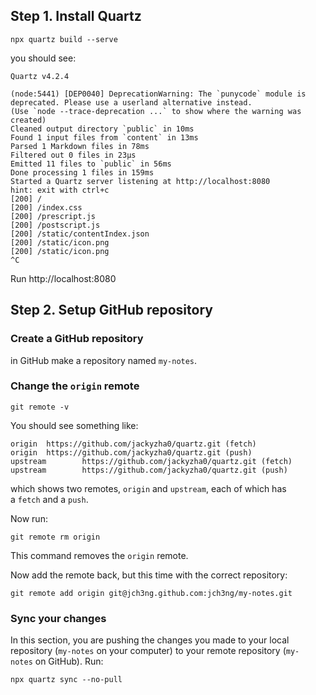 

## Step 1. Install Quartz

```
npx quartz build --serve
```
you should see: 

```
Quartz v4.2.4 

(node:5441) [DEP0040] DeprecationWarning: The `punycode` module is deprecated. Please use a userland alternative instead.
(Use `node --trace-deprecation ...` to show where the warning was created)
Cleaned output directory `public` in 10ms
Found 1 input files from `content` in 13ms
Parsed 1 Markdown files in 78ms
Filtered out 0 files in 23μs
Emitted 11 files to `public` in 56ms
Done processing 1 files in 159ms
Started a Quartz server listening at http://localhost:8080
hint: exit with ctrl+c
[200] /
[200] /index.css
[200] /prescript.js
[200] /postscript.js
[200] /static/contentIndex.json
[200] /static/icon.png
[200] /static/icon.png
^C

```

Run http://localhost:8080

## Step 2. Setup GitHub repository


### Create a GitHub repository

in GitHub make a repository named `my-notes`.


### Change the `origin` remote


```
git remote -v
```

You should see something like:

```
origin  https://github.com/jackyzha0/quartz.git (fetch)
origin  https://github.com/jackyzha0/quartz.git (push)
upstream        https://github.com/jackyzha0/quartz.git (fetch)
upstream        https://github.com/jackyzha0/quartz.git (push)
```

which shows two remotes, `origin` and `upstream`, each of which has a `fetch` and a `push`.

Now run:
```
git remote rm origin
```

This command removes the `origin` remote.

Now add the remote back, but this time with the correct repository:

```
git remote add origin git@jch3ng.github.com:jch3ng/my-notes.git
```


### Sync your changes

In this section, you are pushing the changes you made to your local repository (`my-notes` on your computer) to your remote repository (`my-notes` on GitHub). Run:

```
npx quartz sync --no-pull
```


